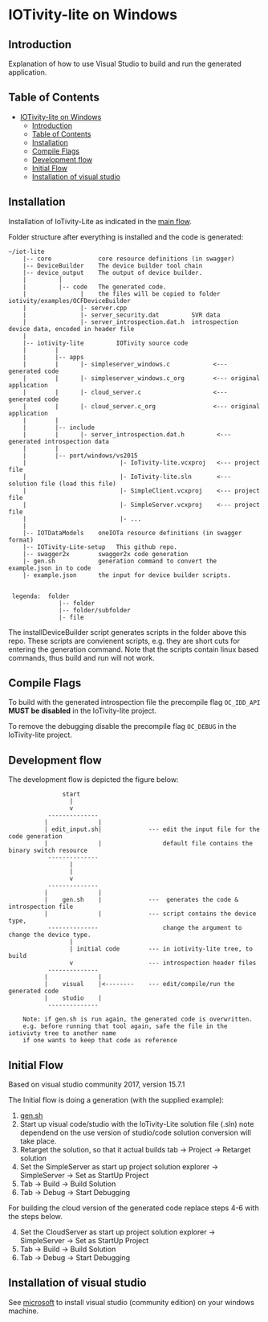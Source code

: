 # IOTivity-lite on Windows

## Introduction

Explanation of how to use Visual Studio to build and run the generated application.

## Table of Contents

- [IOTivity-lite on Windows](#iotivity-lite-on-windows)
  - [Introduction](#introduction)
  - [Table of Contents](#table-of-contents)
  - [Installation](#installation)
  - [Compile Flags](#compile-flags)
  - [Development flow](#development-flow)
  - [Initial Flow](#initial-flow)
  - [Installation of visual studio](#installation-of-visual-studio)

## Installation

Installation of IoTivity-Lite as indicated in the [main flow](/IOTivity-Lite-setup/).

Folder structure after everything is installed and the code is generated:

    ~/iot-lite        
        |-- core             core resource definitions (in swagger)
        |-- DeviceBuilder    The device builder tool chain
        |-- device_output    The output of device builder.
        |         |
        |         |-- code   The generated code.
        |               |    the files will be copied to folder iotivity/examples/OCFDeviceBuilder
        |               |- server.cpp
        |               |- server_security.dat         SVR data
        |               |- server_introspection.dat.h  introspection device data, encoded in header file
        |
        |-- iotivity-lite         IOTivity source code
        |        | 
        |        |-- apps
        |        |      |- simpleserver_windows.c            <--- generated code
        |        |      |- simpleserver_windows.c_org        <--- original application 
        |        |      |- cloud_server.c                    <--- generated code
        |        |      |- cloud_server.c_org                <--- original application 
        |        |
        |        |-- include
        |        |      |- server_introspection.dat.h         <--- generated introspection data
        |        |
        |        |-- port/windows/vs2015
        |                          |- IoTivity-lite.vcxproj   <--- project file
        |                          |- IoTivity-lite.sln       <--- solution file (load this file)
        |                          |- SimpleClient.vcxproj    <--- project file 
        |                          |- SimpleServer.vcxproj    <--- project file
        |                          |- ...
        |                   
        |-- IOTDataModels    oneIOTa resource definitions (in swagger format)
        |-- IOTivity-Lite-setup   This github repo.
        |-- swagger2x        swagger2x code generation
        |- gen.sh            generation command to convert the example.json in to code
        |- example.json      the input for device builder scripts.
            
            
     legenda:  folder
                  |-- folder
                  |-- folder/subfolder
                  |- file

The installDeviceBuilder script generates scripts in the folder above this repo.
These scripts are convienent scripts, e.g. they are short cuts for entering the generation command. Note that the scripts contain linux based commands, thus build and run will not work.

## Compile Flags

To build with the generated introspection file the 
precompile flag ```OC_IDD_API``` **MUST be disabled** in the IoTivity-lite project.

To remove the debugging disable the precompile flag ```OC_DEBUG``` in the IoTivity-lite project.

## Development flow  

The development flow is depicted the figure below:

                   start
                     |       
                     v
               --------------                  
              |              |     
              | edit_input.sh|             --- edit the input file for the code generation
              |              |                 default file contains the binary switch resource
               -------------- 
                     |
                     |       
                     v
               --------------
              |              |
              |    gen.sh    |             ---  generates the code & introspection file
              |              |             --- script contains the device type, 
               --------------                  change the argument to change the device type.
                     |
                     | initial code        --- in iotivity-lite tree, to build
                     v                     --- introspection header files
               --------------                  
              |              |     
              |    visual    |<--------    --- edit/compile/run the generated code
              |    studio    |         
               --------------       
 
        Note: if gen.sh is run again, the generated code is overwritten.
        e.g. before running that tool again, safe the file in the iotivivty tree to another name 
        if one wants to keep that code as reference

## Initial Flow

Based on visual studio community 2017, version 15.7.1

The Initial flow is doing a generation (with the supplied example):
1. [gen.sh](/IOTivity-Lite-setup#generate-code)
2. Start up visual code/studio with the IoTivity-Lite solution file (.sln)
   note dependend on the use version of studio/code solution conversion will take place.
3. Retarget the solution, so that it actual builds
   tab -> Project -> Retarget solution
4. Set the SimpleServer as start up project
   solution explorer -> SimpleServer -> Set as StartUp Project
5. Tab -> Build -> Build Solution
6. Tab -> Debug -> Start Debugging

For building the cloud version of the generated code replace steps 4-6 with the steps below.

4. Set the CloudServer as start up project
   solution explorer -> SimpleServer -> Set as StartUp Project
5. Tab -> Build -> Build Solution
6. Tab -> Debug -> Start Debugging

## Installation of visual studio

See [microsoft](https://visualstudio.microsoft.com/vs/community/) to install visual studio (community edition) on your windows machine.
